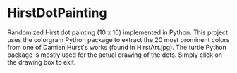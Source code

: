 # HirstDotPainting
Randomized Hirst dot painting (10 x 10) implemented in Python.
This project uses the colorgram Python package to extract the 20 most prominent colors from one of Damien Hurst's works (found in HirstArt.jpg).
The turtle Python package is mostly used for the actual drawing of the dots. Simply click on the drawing box to exit.
